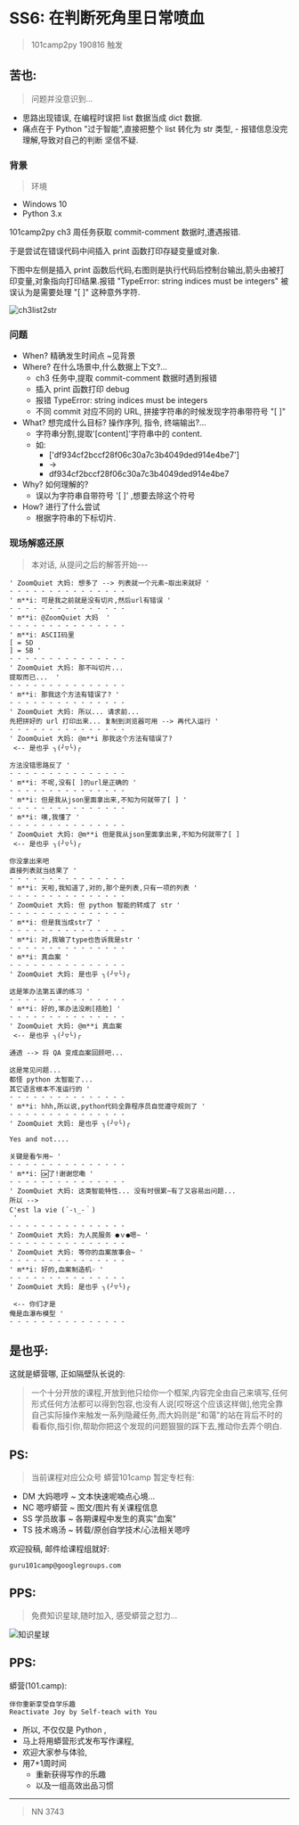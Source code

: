 # SS6: 在判断死角里日常喷血
> 101camp2py 190816 触发

## 苦也:
> 问题并没意识到...

- 思路出现错误, 在编程时误把 list 数据当成 dict 数据.
- 痛点在于 Python "过于智能",直接把整个 list 转化为 str 类型, - 报错信息没完理解,导致对自己的判断 坚信不疑.

### 背景
> 环境

- Windows 10
- Python 3.x

101camp2py ch3 周任务获取 commit-comment 数据时,遭遇报错.

于是尝试在错误代码中间插入 print 函数打印存疑变量或对象.


下图中左侧是插入 print 函数后代码,右图则是执行代码后控制台输出,箭头由被打印变量,对象指向打印结果.报错 "TypeError: string indices must be integers" 被误认为是需要处理 "[ ]" 这种意外字符.

![ch3list2str](https://ipic.zoomquiet.top/2019-08-18-ch3list2str.png)

### 问题

- When? 精确发生时间点 ~见背景
- Where? 在什么场景中,什么数据上下文?... 
    + ch3 任务中,提取 commit-comment 数据时遇到报错
    + 插入 print 函数打印 debug
    + 报错 TypeError: string indices must be integers
    + 不同 commit 对应不同的 URL, 拼接字符串的时候发现字符串带符号 "[ ]"
- What?  想完成什么目标? 操作序列, 指令, 终端输出?... 
    + 字符串分割,提取'[content]'字符串中的 content.
    + 如:
        * ['df934cf2bccf28f06c30a7c3b4049ded914e4be7']  
        * ->  
        * df934cf2bccf28f06c30a7c3b4049ded914e4be7
- Why? 如何理解的?
    + 误以为字符串自带符号 '[ ]' ,想要去除这个符号
- How? 进行了什么尝试
    + 根据字符串的下标切片.


### 现场解惑还原
> 本对话, 从提问之后的解答开始---


    ' ZoomQuiet 大妈: 想多了 --> 列表就一个元素~取出来就好 '
    - - - - - - - - - - - - - - -
    ' m**i: 可是我之前就是没有切片,然后url有错误 '
    - - - - - - - - - - - - - - -
    ' m**i: @ZoomQuiet 大妈  '
    - - - - - - - - - - - - - - -
    ' m**i: ASCII码里
    [ = 5D 
    ] = 5B '
    - - - - - - - - - - - - - - -
    ' ZoomQuiet 大妈: 那不叫切片... 
    提取而已...  '
    - - - - - - - - - - - - - - -
    ' m**i: 那我这个方法有错误了? '
    - - - - - - - - - - - - - - -
    ' ZoomQuiet 大妈: 所以... 请求前... 
    先把拼好的 url 打印出来... 复制到浏览器可用 --> 再代入运行 '
    - - - - - - - - - - - - - - -
    ' ZoomQuiet 大妈: @m**i 那我这个方法有错误了?
     <-- 是也乎 ╮(╯▽╰)╭

    方法没错思路反了 '
    - - - - - - - - - - - - - - -
    ' m**i: 不呢,没有[ ]的url是正确的 '
    - - - - - - - - - - - - - - -
    ' m**i: 但是我从json里面拿出来,不知为何就带了[ ] '
    - - - - - - - - - - - - - - -
    ' m**i: 噢,我懂了 '
    - - - - - - - - - - - - - - -
    ' ZoomQuiet 大妈: @m**i 但是我从json里面拿出来,不知为何就带了[ ]
     <-- 是也乎 ╮(╯▽╰)╭

    你没拿出来吧
    直接列表就当结果了 '
    - - - - - - - - - - - - - - -
    ' m**i: 天啦,我知道了,对的,那个是列表,只有一项的列表 '
    - - - - - - - - - - - - - - -
    ' ZoomQuiet 大妈: 但 python 智能的转成了 str '
    - - - - - - - - - - - - - - -
    ' m**i: 但是我当成str了 '
    - - - - - - - - - - - - - - -
    ' m**i: 对,我输了type也告诉我是str '
    - - - - - - - - - - - - - - -
    ' m**i: 真血案 '
    - - - - - - - - - - - - - - -
    ' ZoomQuiet 大妈: 是也乎 ╮(╯▽╰)╭

    这是笨办法第五课的练习 '
    - - - - - - - - - - - - - - -
    ' m**i: 好的,笨办法没刷[捂脸] '
    - - - - - - - - - - - - - - -
    ' ZoomQuiet 大妈: @m**i 真血案
     <-- 是也乎 ╮(╯▽╰)╭

    通透 --> 将 QA 变成血案回顾吧... 

    这是常见问题... 
    都怪 python 太智能了... 
    其它语言根本不准运行的 '
    - - - - - - - - - - - - - - -
    ' m**i: hhh,所以说,python代码全靠程序员自觉遵守规则了 '
    - - - - - - - - - - - - - - -
    ' ZoomQuiet 大妈: 是也乎 ╮(╯▽╰)╭

    Yes and not....

    关键是看乍用~ '
    - - - - - - - - - - - - - - -
    ' m**i: 🆗了!谢谢您嘞 '
    - - - - - - - - - - - - - - -
    ' ZoomQuiet 大妈: 这类智能特性... 没有时很累~有了又容易出问题... 
    所以 --> 
    C'est la vie (´-ι_-｀)
     '
    - - - - - - - - - - - - - - -
    ' ZoomQuiet 大妈: 为人民服务 ●ｖ●嗯~ '
    - - - - - - - - - - - - - - -
    ' ZoomQuiet 大妈: 等你的血案故事会~ '
    - - - - - - - - - - - - - - -
    ' m**i: 好的,血案制造机☞ '
    - - - - - - - - - - - - - - -
    ' ZoomQuiet 大妈: 是也乎 ╮(╯▽╰)╭

     <-- 你们才是
    俺是血瀑布模型 '
    - - - - - - - - - - - - - - -





## 是也乎:
这就是蟒营哪, 正如隔壁队长说的:

> 一个十分开放的课程,开放到他只给你一个框架,内容完全由自己来填写,任何形式任何方法都可以得到包容,也没有人说[哎呀这个应该这样做],他完全靠自己实际操作来触发一系列隐藏任务,而大妈则是"和蔼"的站在背后不时的看看你,指引你,帮助你把这个发现的问题狠狠的踩下去,推动你去弄个明白. 



## PS:
> 当前课程对应公众号 蟒营101camp 暂定专栏有:

- DM 大妈嗯哼 ~ 文本快速呢喃点心境...
- NC 嗯哼蟒营 ~ 图文/图片有关课程信息
- SS 学员故事 ~ 各期课程中发生的真实"血案"
- TS 技术鳮汤 ~ 转载/原创自学技术/心法相关嗯哼

欢迎投稿, 邮件给课程组就好:

    guru101camp@googlegroups.com


## PPS:
> 免费知识星球,随时加入, 感受蟒营之怼力...

![知识星球](https://ipic.zoomquiet.top/2019-08-09-190809camp101.jpeg)

## PPS:
蟒营(101.camp): 

    伴你重新享受自学乐趣
    Reactivate Joy by Self-teach with You

- 所以, 不仅仅是 Python ,
- 马上将用蟒营形式发布写作课程,
- 欢迎大家参与体验,
- 用7+1周时间
    + 重新获得写作的乐趣
    + 以及一组高效出品习惯

------

> NN 3743


